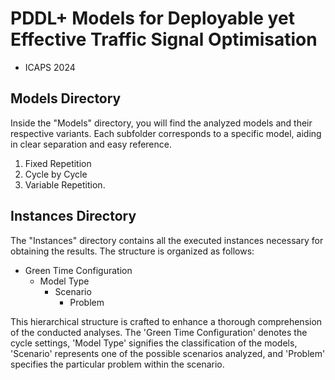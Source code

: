 # PDDL+ Models for Deployable yet Effective Traffic Signal Optimisation
- ICAPS 2024

## Models Directory
Inside the "Models" directory, you will find the analyzed models and their respective variants. Each subfolder corresponds to a specific model,  aiding in clear separation and easy reference.

1. Fixed Repetition
2. Cycle by Cycle
3. Variable Repetition.

## Instances Directory
The "Instances" directory contains all the executed instances necessary for obtaining the results. The structure is organized as follows:

* Green Time Configuration
    * Model Type
        * Scenario
            * Problem

This hierarchical structure is crafted to enhance a thorough comprehension of the conducted analyses. The 'Green Time Configuration' denotes the cycle settings, 'Model Type' signifies the classification of the models, 'Scenario' represents one of the possible scenarios analyzed, and 'Problem' specifies the particular problem within the scenario.
